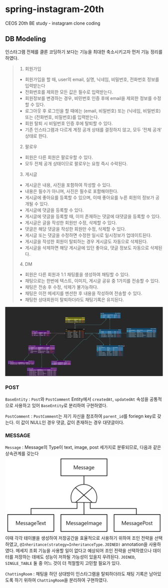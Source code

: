 # spring-instagram-20th
CEOS 20th BE study - instagram clone coding

## DB Modeling
인스타그램 전체를 클론 코딩하기 보다는 기능을 최대한 축소시키고자 먼저 기능 정리를 하였다.

> 1. 회원가입
>   - 회원가입을 할 때, user의 email, 실명, 닉네임, 비밀번호, 전화번호 정보를 입력받는다
>   - 전화번호를 제외한 모든 값은 필수로 입력받는다.
>   - 회원정보를 변경하는 경우, 비민번호 인증 후에 email을 제외한 정보를 수정할 수 있다.
>   - 로그아웃 후 로그인을 할 때에는 (email, 비밀번호) 또는 (닉네임, 비밀번호) 또는 (전화번호, 비밀번호)를 입력받는다.
>   - 회원 탈퇴 시 비밀번호 인증 후에 탈퇴할 수 있다.
>   - 기존 인스타그램과 다르게 계정 공개 상태를 결정하지 않고, 모두 ‘전체 공개’ 상태로 한다.
> 2. 팔로우
>   - 회원은 다른 회원은 팔로우할 수 있다.
>   - 모두 전체 공개 상태이므로 팔로우는 요청 즉시 수락된다.
> 3. 게시글
>   - 게시글은 내용, 사진을 포함하여 작성할 수 있다.
>   - 내용은 필수가 아니며, 사진은 필수로 포함해야한다. 
>   - 게시글에 좋아요를 등록할 수 있으며, 이때 좋아요를 누른 회원의 정보가 공개될 수 있다. 
>   - 게시글에 댓글을 등록할 수 있다. 
>   - 게시글에 댓글을 등록할 때, 이미 존재하는 댓글에 대댓글을 등록할 수 있다. 
>   - 게시글은 글을 작성한 회원만 수정, 삭제할 수 있다. 
>   - 댓글은 해당 댓글을 작성한 회원만 수정, 삭제할 수 있다. 
>   - 게시글 또는 댓글을 수정하면 수정한 일시로 일시정보가 업데이트된다. 
>   - 게시글을 작성한 회원이 탈퇴하는 경우 게시글도 자동으로 삭제된다. 
>   - 게시글을 삭제하면 해당 게시글에 있던 좋아요, 댓글 정보도 자동으로 삭제된다.
> 4. DM
>   - 회원은 다른 회원과 1:1 채팅룸을 생성하여 채팅할 수 있다.
>   - 채팅으로는 한번에 텍스트, 이미지, 게시글 공유 중 1가지를 전송할 수 있다.
>   - 채팅은 전송 후 수정, 삭제가 불가능하다.
>   - 채팅은 이전 메세지를 멘션한 후 내용을 작성하여 전송할 수 있다.
>   - 채팅한 상대회원이 탈퇴하더라도 채팅기록은 유지된다.

![img.png](img.png)

### POST
`BaseEntity` : `Post`와 `PostComment` Entity에서 `createdAt`, `updatedAt` 속성을 공통적으로 사용하고 있어 `BaseEntity`로 분리하여 구현하였다.

`PostComment` : `PostComment`는 자기 자신을 참조하여 `parent_id`를 foriegn key로 갖는다. 이 값이 NULL인 경우 댓글, 값이 존재하는 경우 대댓글이다.

### MESSAGE
`Message` : Message의 Type이 text, image, post 세가지로 분류되므로, 다음과 같은 상속관계를 갖는다
![img_1.png](img_1.png)
이때 각각 테이블을 생성하여 저장공간을 효율적으로 사용하기 위하여 조인 전략을 선택하였고, `@Inheritance(strategy=InheritanceType.JOINED)` annotation을 사용하였다.
메세지 조회 기능을 사용할 일이 없다고 예상되어 조인 전략을 선택하였으나 데이터를 저장하는 데에도 성능이 저하될 가능성이 있을지 우려된다. `JOINED`, `SINGLE_TABLE` 둘 중 어느 것이 더 적절할지 고민할 필요가 있다.

`ChattingRoom` : 채팅을 하던 상대방이 인스타그램을 탈퇴하더라도 채팅 기록은 남아있도록 하기 위하여 `ChattingRoom`을 분리하여 구현하였다.

